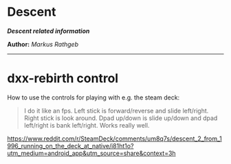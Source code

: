 Descent
===

***Descent related information***

**Author:** *Markus Rathgeb*

---

# dxx-rebirth control

How to use the controls for playing with e.g. the steam deck:

> I do it like an fps. Left stick is forward/reverse and slide left/right. Right stick is look around. Dpad up/down is slide up/down and dpad left/right is bank left/right. Works really well.

https://www.reddit.com/r/SteamDeck/comments/um8q7s/descent_2_from_1996_running_on_the_deck_at_native/i81ht1o?utm_medium=android_app&utm_source=share&context=3h
